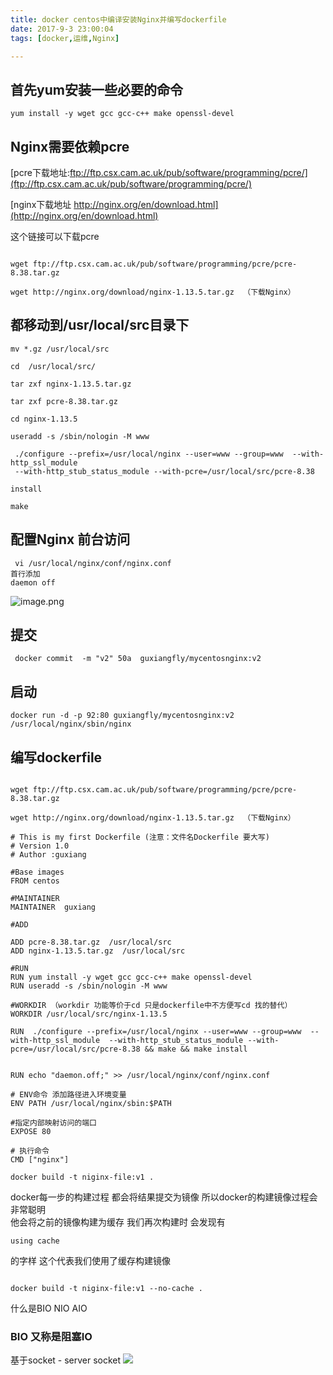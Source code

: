```yaml
---
title: docker centos中编译安装Nginx并编写dockerfile
date: 2017-9-3 23:00:04
tags: [docker,运维,Nginx]

---
```


## 首先yum安装一些必要的命令
```
yum install -y wget gcc gcc-c++ make openssl-devel
```

## Nginx需要依赖pcre
[pcre下载地址:ftp://ftp.csx.cam.ac.uk/pub/software/programming/pcre/](ftp://ftp.csx.cam.ac.uk/pub/software/programming/pcre/)

[nginx下载地址 http://nginx.org/en/download.html](http://nginx.org/en/download.html)


这个链接可以下载pcre

```

wget ftp://ftp.csx.cam.ac.uk/pub/software/programming/pcre/pcre-8.38.tar.gz

wget http://nginx.org/download/nginx-1.13.5.tar.gz  （下载Nginx）
```

## 都移动到/usr/local/src目录下
```
mv *.gz /usr/local/src
```

```
cd  /usr/local/src/

tar zxf nginx-1.13.5.tar.gz 

tar zxf pcre-8.38.tar.gz
```


```
cd nginx-1.13.5

useradd -s /sbin/nologin -M www

 ./configure --prefix=/usr/local/nginx --user=www --group=www  --with-http_ssl_module  
 --with-http_stub_status_module --with-pcre=/usr/local/src/pcre-8.38

install 

make
```

## 配置Nginx 前台访问
```
 vi /usr/local/nginx/conf/nginx.conf
首行添加
daemon off
```


![image.png](http://upload-images.jianshu.io/upload_images/6406935-792008e984f465e4.png?imageMogr2/auto-orient/strip%7CimageView2/2/w/1240)

## 提交
```
 docker commit  -m "v2" 50a  guxiangfly/mycentosnginx:v2 
```
## 启动
```
docker run -d -p 92:80 guxiangfly/mycentosnginx:v2 /usr/local/nginx/sbin/nginx
```



## 编写dockerfile
```

wget ftp://ftp.csx.cam.ac.uk/pub/software/programming/pcre/pcre-8.38.tar.gz

wget http://nginx.org/download/nginx-1.13.5.tar.gz  （下载Nginx）
```

```
# This is my first Dockerfile (注意：文件名Dockerfile 要大写)
# Version 1.0
# Author :guxiang

#Base images
FROM centos

#MAINTAINER
MAINTAINER  guxiang
 
#ADD
 
ADD pcre-8.38.tar.gz  /usr/local/src
ADD nginx-1.13.5.tar.gz  /usr/local/src
 
#RUN
RUN yum install -y wget gcc gcc-c++ make openssl-devel
RUN useradd -s /sbin/nologin -M www
 
#WORKDIR （workdir 功能等价于cd 只是dockerfile中不方便写cd 找的替代）
WORKDIR /usr/local/src/nginx-1.13.5

RUN  ./configure --prefix=/usr/local/nginx --user=www --group=www  --with-http_ssl_module  --with-http_stub_status_module --with-pcre=/usr/local/src/pcre-8.38 && make && make install


RUN echo "daemon.off;" >> /usr/local/nginx/conf/nginx.conf

# ENV命令 添加路径进入环境变量
ENV PATH /usr/local/nginx/sbin:$PATH

#指定内部映射访问的端口
EXPOSE 80

# 执行命令
CMD ["nginx"]
```

```
docker build -t niginx-file:v1 .
```

docker每一步的构建过程 都会将结果提交为镜像
所以docker的构建镜像过程会非常聪明  
他会将之前的镜像构建为缓存
我们再次构建时
会发现有
```
using cache
```
的字样 
这个代表我们使用了缓存构建镜像
```

docker build -t niginx-file:v1 --no-cache .  
```


什么是BIO NIO AIO
###  BIO 又称是阻塞IO
基于socket  -  server socket
![](http://guxiangflyimagebucket.oss-cn-beijing.aliyuncs.com/imagerepo/img20181120013043.png)